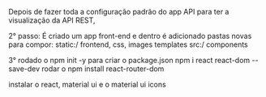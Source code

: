 Depois de fazer toda a configuração padrão do app API para ter a visualização da API REST,

2° passo: É criado um app front-end
e dentro é adicionado pastas novas para compor: 
static:/ frontend, css, images
templates
src:/ components

3° rodado o npm init -y para criar o package.json
npm i react react-dom --save-dev
rodar o npm install react-router-dom

instalar o react, material ui e o material ui icons